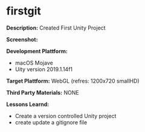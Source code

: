 # firstgit

**Description:** 
Created First Unity Project
 
**Screenshot:**

**Development Plattform:**
 - macOS Mojave
 - Uity version 2019.1.14f1

**Target Plattform:**
WebGL (refres: 1200x720 smallHD)

**Third Party Materials:**
NONE

**Lessons Learnd:**
 - Create a version controlled Unity project
 - create update a gitignore file
